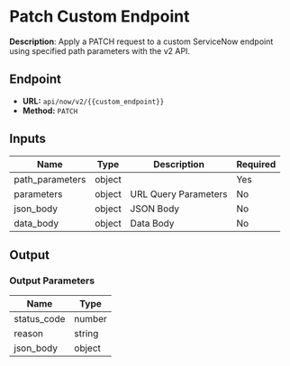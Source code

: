 # Patch Custom Endpoint

**Description**: Apply a PATCH request to a custom ServiceNow endpoint using specified path parameters with the v2 API.

## Endpoint

- **URL:** `api/now/v2/{{custom_endpoint}}`
- **Method:** `PATCH`
## Inputs

| Name | Type | Description | Required |
|------|------|-------------|----------|
| path_parameters | object |  | Yes |
| parameters | object | URL Query Parameters | No |
| json_body | object | JSON Body | No |
| data_body | object | Data Body | No |
## Output

### Output Parameters

| Name | Type |
|------|------|
| status_code | number |
| reason | string |
| json_body | object |